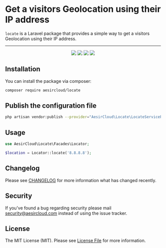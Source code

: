# Get a visitors Geolocation using their IP address

`locate` is a Laravel package that provides a simple way to get a visitors Geolocation using their IP address.

---

<p align="center">
<a href="https://github.com/aesircloud/locate/actions" target="_blank"><img src="https://img.shields.io/github/actions/workflow/status/aesircloud/locate/test.yml?branch=main&style=flat-square"/></a>
<a href="https://packagist.org/packages/aesircloud/locate" target="_blank"><img src="https://img.shields.io/packagist/v/aesircloud/locate.svg?style=flat-square"/></a>
<a href="https://packagist.org/packages/aesircloud/locate" target="_blank"><img src="https://img.shields.io/packagist/dt/aesircloud/locate.svg?style=flat-square"/></a>
<a href="https://packagist.org/packages/aesircloud/locate" target="_blank"><img src="https://img.shields.io/packagist/l/aesircloud/locate.svg?style=flat-square"/></a>
</p>

## Installation

You can install the package via composer:

```bash
composer require aesircloud/locate
```

## Publish the configuration file
```bash
php artisan vendor:publish --provider="AesirCloud\Locate\LocateServiceProvider"
```

## Usage


```php
use AesirCloud\Locate\Facades\Locator;

$location = Locator::locate('8.8.8.8');
```

## Changelog

Please see [CHANGELOG](CHANGELOG.md) for more information what has changed recently.

## Security

If you've found a bug regarding security please mail [security@aesircloud.com](mailto:security@aesircloud.com) instead of using the issue tracker.

## License

The MIT License (MIT). Please see [License File](LICENSE.md) for more information.